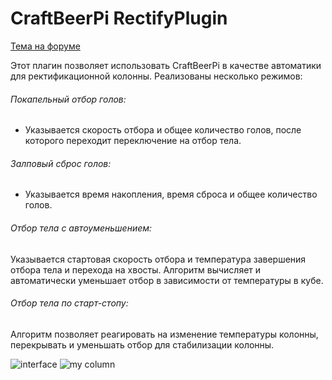 # CraftBeerPi RectifyPlugin
[Тема на форуме](https://forum.homedistiller.ru/index.php?topic=308749.0)

Этот плагин позволяет использовать CraftBeerPi в качестве автоматики для ректификационной колонны.
Реализованы несколько режимов:
###### Покапельный отбор голов:
- Указывается скорость отбора и общее количество голов, после которого переходит переключение на отбор тела.
###### Залповый сброс голов:
- Указывается время накопления, время сброса и общее количество голов.
###### Отбор тела с автоуменьшением:
Указывается стартовая скорость отбора и температура завершения отбора тела и перехода на хвосты.
Алгоритм вычисляет и автоматически уменьшает отбор в зависимости от температуры в кубе.
###### Отбор тела по старт-стопу:
Алгоритм позволяет реагировать на изменение температуры колонны, перекрывать и уменьшать отбор для стабилизации колонны.

![interface](https://i.ibb.co/vdfbL15/2020-01-12-19-12-13.png)
![my column](https://i.ibb.co/wsKtndK/column.jpg)
